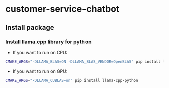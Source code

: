 # customer-service-chatbot
## Install package
### Install llama.cpp library for python
- If you want to run on CPU:
```bash
CMAKE_ARGS="-DLLAMA_BLAS=ON -DLLAMA_BLAS_VENDOR=OpenBLAS" pip install llama-cpp-python
```
- If you want to run on GPU:
```bash
CMAKE_ARGS="-DLLAMA_CUBLAS=on" pip install llama-cpp-python
```
